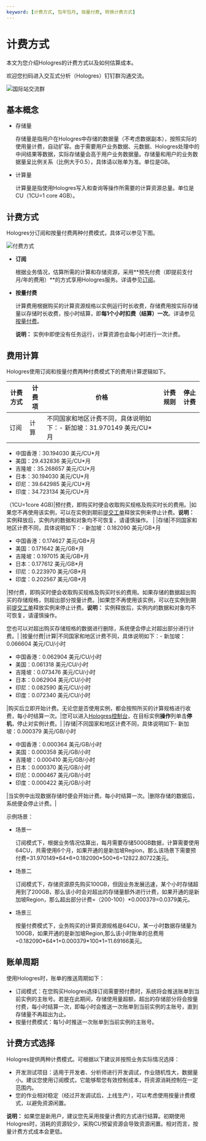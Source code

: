 ```yaml
---
keyword: [计费方式, 包年包月, 按量付费, 转换计费方式]
---
```


# 计费方式

本文为您介绍Hologres的计费方式以及如何估算成本。

欢迎您扫码进入交互式分析（Hologres）钉钉群沟通交流。

![国际站交流群](https://static-aliyun-doc.oss-accelerate.aliyuncs.com/assets/img/zh-CN/0748559951/p132593.png)

## 基本概念

-   存储量

    存储量是指用户在Hologres中存储的数据量（不考虑数据副本），按照实际的使用量计费，自动扩容。由于需要用户业务数据、元数据、Hologres处理中的中间结果等数据，实际存储量会高于用户业务数据量。存储量和用户的业务数据量呈比例关系（比例大于0.5），具体请以账单为准。单位是GB。

-   计算量

    计算量是指使用Hologres写入和查询等操作所需要的计算资源总量。单位是CU（1CU=1 core 4GB）。


## 计费方式

Hologres分订阅和按量付费两种付费模式，具体可以参见下图。

![付费方式](https://static-aliyun-doc.oss-accelerate.aliyuncs.com/assets/img/zh-CN/4267440161/p212954.png)

-   **订阅**

    根据业务情况，估算所需的计算和存储资源，采用**预先付费（即提前支付月/年的费用）**的方式享用Hologres服务。详请参见[订阅](/intl.zh-CN/产品定价/订阅.md)。

-   **按量付费**

    计算费用根据购买的计算资源规格以实例运行时长收费，存储费用按实际存储量以存储时长收费，按小时结算，即**每1个小时扣费（结算）一次**。详请参见[按量付费](/intl.zh-CN/产品定价/按量付费.md)。

    **说明：** 实例中即使没有任务运行，计算资源也会每小时进行一次计费。


## 费用计算

Hologres使用订阅和按量付费两种付费模式下的费用计算逻辑如下。

|计费方式|计费项|价格|计费规则|停止计费|
|----|---|--|----|----|
|订阅|计算|不同国家和地区计费不同，具体说明如下：-   新加坡：31.970149 美元/CU\*月
-   中国香港：30.194030 美元/CU\*月
-   美国：29.432836 美元/CU\*月
-   吉隆坡：35.268657 美元/CU\*月
-   日本：30.194030 美元/CU\*月
-   印尼：39.642985 美元/CU\*月
-   印度：34.723134 美元/CU\*月

（1CU=1core 4GB\)|预付费，即购买时便会收取购买规格及购买时长的费用。|如果您不再使用该实例，可以在实例到期前[提交工单](https://workorder-intl.console.aliyun.com/)释放实例来停止计费。**说明：** 实例释放后，实例内的数据和对象均不可恢复，请谨慎操作。 |
|存储|不同国家和地区计费不同，具体说明如下：-   新加坡：0.182090 美元/GB\*月
-   中国香港：0.174627 美元/GB\*月
-   美国：0.171642 美元/GB\*月
-   吉隆坡：0.197015 美元/GB\*月
-   日本：0.177612 美元/GB\*月
-   印尼：0.223970 美元/GB\*月
-   印度：0.202567 美元/GB\*月

|预付费，即购买时便会收取购买规格及购买时长的费用。如果存储的数据超出购买的存储规格，则超出部分按量计费。|如果您不再使用该实例，可以在实例到期前[提交工单](https://workorder-intl.console.aliyun.com/)释放实例来停止计费。**说明：** 实例释放后，实例内的数据和对象均不可恢复，请谨慎操作。

您也可以对超出购买存储规格的数据进行删除，系统便会停止对超出部分进行计费。|
|按量付费|计算|不同国家和地区计费不同，具体说明如下：-   新加坡：0.066604 美元/CU/小时
-   中国香港：0.062904 美元/CU/小时
-   美国：0.061318 美元/CU/小时
-   吉隆坡：0.073476 美元/CU/小时
-   日本：0.062904 美元/CU/小时
-   印尼：0.082590 美元/CU/小时
-   印度：0.072340 美元/CU/小时

|购买后立即开始计费。无论您是否使用实例，都会按照所买的计算规格进行收费，每小时结算一次。|您可以进入[Hologres控制台](https://hologram.console.aliyun.com/#/instance)，在目标实例**操作**列单击**停机**，停止对实例计费。|
|存储|不同国家和地区计费不同，具体说明如下-   新加坡：0.000379 美元/GB/小时
-   中国香港：0.000364 美元/GB/小时
-   美国：0.000358 美元/GB/小时
-   吉隆坡：0.000410 美元/GB/小时
-   日本：0.000370 美元/GB/小时
-   印尼：0.000467 美元/GB/小时
-   印度：0.000422 美元/GB/小时

|当实例中出现数据存储时便会开始计费。每小时结算一次。|删除存储的数据后，系统便会停止计费。|

示例场景：

-   场景一

    订阅模式下，根据业务情况估算出，每月需要存储500GB数据，计算需要使用64CU，共需使用6个月，如果开通的是新加坡Region，那么该场景下需要预付费=31.970149\*64\*6+0.182090\*500\*6=12822.80722美元。

-   场景二

    订阅模式下，存储资源原先购买100GB，但因业务发展迅速，某个小时存储超用到了200GB，那么该小时会对超出的存储量额外进行计费，如果开通的是新加坡Region，那么超出部分计费=（200-100）\*0.000379=0.0379美元。

-   场景三

    按量付费模式下，业务购买的计算资源规格是64CU，某一小时数据存储量为100GB，如果开通的是新加坡Region,那么该小时账单的总费用=0.182090\*64\*1+0.000379\*100\*1=11.69166美元。


## 账单周期

使用Hologres时，账单的推送周期如下：

-   订阅模式：在您购买Hologres选择订阅需要预付费时，系统将会推送账单到当前实例的主账号。若是在此期间，存储使用量超额，超出的存储部分将会按量付费，每小时结算一次，即每小时会推送一次账单到当前实例的主账号，直到存储量不再超出为止。
-   按量付费模式：每1小时推送一次账单到当前实例的主账号。

## 计费方式选择

Hologres提供两种计费模式。可根据以下建议并按照业务实际情况选择：

-   开发测试项目：适用于开发者、分析师进行开发调试，作业随机性大，数据量小。建议您使用订阅模式，它能够帮您有效控制成本，将资源消耗控制在一定范围内。
-   您的作业相对稳定（经过开发调试后，上线生产），可以考虑使用按量计费模式，以避免资源闲置。

**说明：** 如果您是新用户，建议您先采用按量计费的方式进行结算。初期使用Hologres时，消耗的资源较少，采购CU预留资源会导致资源闲置。相对而言，按量计费方式成本会更低。

